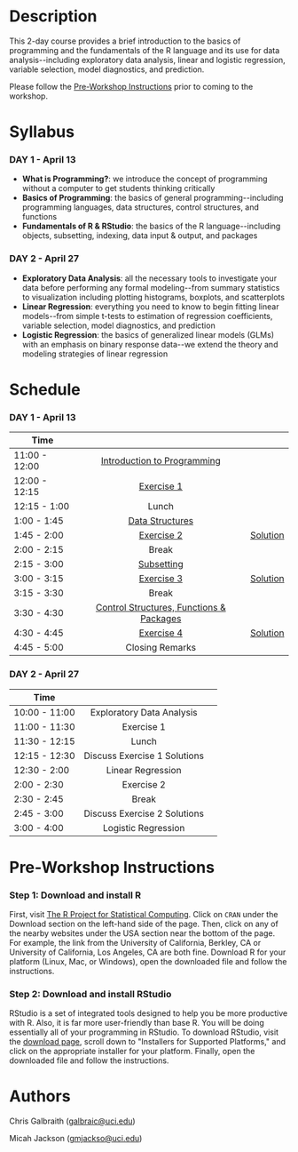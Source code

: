 # Description
This 2-day course provides a brief introduction to the basics of programming and the fundamentals of the R language and its use for data analysis--including exploratory data analysis, linear and logistic regression, variable selection, model diagnostics, and prediction.

Please follow the [Pre-Workshop Instructions](#Instructions) prior to coming to the workshop.


# Syllabus
### DAY 1 - April 13
* **What is Programming?**: we introduce the concept of programming without a computer to get students thinking critically
* **Basics of Programming**: the basics of general programming--including programming languages, data structures, control structures, and functions
* **Fundamentals of R & RStudio**: the basics of the R language--including objects, subsetting, indexing, data input & output, and packages

### DAY 2 - April 27
* **Exploratory Data Analysis**: all the necessary tools to investigate your data before performing any formal modeling--from summary statistics to visualization including plotting histograms, boxplots, and scatterplots
* **Linear Regression**: everything you need to know to begin fitting linear models--from simple t-tests to estimation of regression coefficients, variable selection, model diagnostics, and prediction
* **Logistic Regression**: the basics of generalized linear models (GLMs) with an emphasis on binary response data--we extend the theory and modeling strategies of linear regression


# Schedule

### DAY 1 - April 13

| 	   Time	      |            			         	|							              |
| -------------   | :-----------------------:	| :-----------------------: |   
|  11:00 - 12:00  | [Introduction to Programming](https://datumu.github.io/CSULB_Intro_R/slides/session_1/session_1.html)	|		|
|	 12:00 - 12:15 	| [Exercise 1](https://datumu.github.io/CSULB_Intro_R/exercises/exercise_1/ex_1.html) | |
|	 12:15 - 1:00   | Lunch | |
|	 1:00 - 1:45 	  | [Data Structures](https://datumu.github.io/CSULB_Intro_R/slides/session_2/session_2.html) | |
|	 1:45 - 2:00 	  | [Exercise 2](https://datumu.github.io/CSULB_Intro_R/exercises/exercise_2/ex_2.html) | [Solution](https://datumu.github.io/CSULB_Intro_R/exercises/exercise_2/solution_2.html) |
|	 2:00 - 2:15 	  | Break | |
|	 2:15 - 3:00 	  | [Subsetting ](https://datumu.github.io/CSULB_Intro_R/slides/session_3/session_3.html)| |
|	 3:00 - 3:15 	  | [Exercise 3](https://datumu.github.io/CSULB_Intro_R/exercises/exercise_3/ex_3.html) | [Solution](https://datumu.github.io/CSULB_Intro_R/exercises/exercise_3/solution_3.html) |
|	 3:15 - 3:30    | Break | |
|	 3:30 - 4:30    | [Control Structures, Functions & Packages](https://datumu.github.io/CSULB_Intro_R/slides/session_4/session_4.html) | |
|	 4:30 - 4:45 	  | [Exercise 4](https://datumu.github.io/CSULB_Intro_R/exercises/exercise_4/ex_4.html) | [Solution](https://datumu.github.io/CSULB_Intro_R/exercises/exercise_4/solution_4.html) |
|	 4:45 - 5:00 	  | Closing Remarks | |


### DAY 2 - April 27

| 	   Time	      |           			         	|							              |
| -------------   | :-----------------------:	| :-----------------------: |   
|  10:00 - 11:00  | Exploratory Data Analysis	|	|
|	 11:00 - 11:30 	| Exercise 1 | |
|	 11:30 - 12:15 	| Lunch | |
|	 12:15 - 12:30  | Discuss Exercise 1 Solutions | |
|	 12:30 - 2:00 	| Linear Regression | |
|	 2:00 - 2:30 	  | Exercise 2 | |
|	 2:30 - 2:45  	| Break | |
|	 2:45 - 3:00 	  | Discuss Exercise 2 Solutions | |
|	 3:00 - 4:00  	| Logistic Regression | |


# <a name="Instructions"></a>Pre-Workshop Instructions
### Step 1: Download and install R
First, visit [The R Project for Statistical Computing](https://www.r-project.org/). Click on `CRAN` under the Download section on the left-hand side of the page. Then, click on any of the nearby websites under the USA section near the bottom of the page. For example, the link from the University of California, Berkley, CA or University of California, Los Angeles, CA are both fine. Download R for your platform (Linux, Mac, or Windows), open the downloaded file and follow the instructions.

### Step 2: Download and install RStudio
RStudio is a set of integrated tools designed to help you be more productive with R. Also, it is far more user-friendly than base R. You will be doing essentially all of your programming in RStudio. To download RStudio, visit the [download page](https://www.rstudio.com/products/rstudio/download/), scroll down to "Installers for Supported Platforms," and click on the appropriate installer for your platform. Finally, open the downloaded file and follow the instructions.


# Authors
Chris Galbraith (<galbraic@uci.edu>)

Micah Jackson (<gmjackso@uci.edu>)

